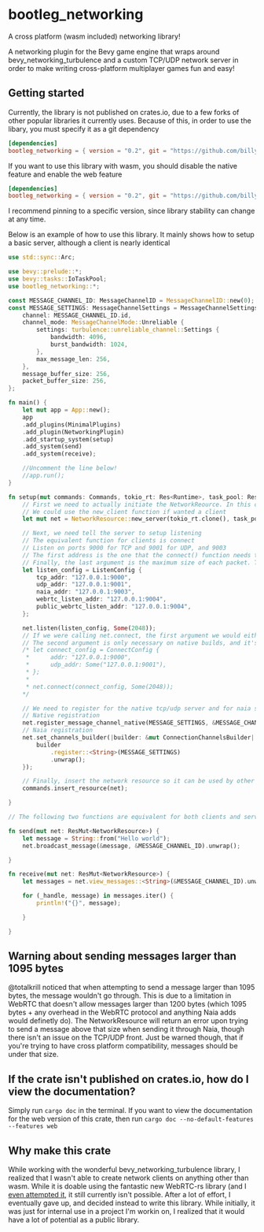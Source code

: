 # bootleg_networking
A cross platform (wasm included) networking library!

A networking plugin for the Bevy game engine that wraps around bevy_networking_turbulence and a custom TCP/UDP network server in order to make writing cross-platform multiplayer games fun and easy!

## Getting started
Currently, the library is not published on crates.io, due to a few forks of other popular libraries it currently uses. Because of this, in order to use the libary, you must specify it as a git dependency

```toml
[dependencies]
bootleg_networking = { version = "0.2", git = "https://github.com/billyb2/bootleg_networking" }
```

If you want to use this library with wasm, you should disable the native feature and enable the web feature

```toml
[dependencies]
bootleg_networking = { version = "0.2", git = "https://github.com/billyb2/bootleg_networking", default-features = false, features = ["web"]}
```

I recommend pinning to a specific version, since library stability can change at any time.

Below is an example of how to use this library. It mainly shows how to setup a basic server, although a client is nearly identical

```rust
use std::sync::Arc;

use bevy::prelude::*;
use bevy::tasks::IoTaskPool;
use bootleg_networking::*;

const MESSAGE_CHANNEL_ID: MessageChannelID = MessageChannelID::new(0);
const MESSAGE_SETTINGS: MessageChannelSettings = MessageChannelSettings {
    channel: MESSAGE_CHANNEL_ID.id,
    channel_mode: MessageChannelMode::Unreliable {
		settings: turbulence::unreliable_channel::Settings {
			bandwidth: 4096,
			burst_bandwidth: 1024,
		},
		max_message_len: 256,	
	},
    message_buffer_size: 256,
    packet_buffer_size: 256,
};

fn main() {
    let mut app = App::new();
    app
    .add_plugins(MinimalPlugins)
    .add_plugin(NetworkingPlugin)
    .add_startup_system(setup)
    .add_system(send)
    .add_system(receive);

    //Uncomment the line below!
    //app.run();
}

fn setup(mut commands: Commands, tokio_rt: Res<Runtime>, task_pool: Res<IoTaskPool>) {
    // First we need to actually initiate the NetworkReource. In this case, it's a server
    // We could use the new_client function if wanted a client
    let mut net = NetworkResource::new_server(tokio_rt.clone(), task_pool.0.clone());

    // Next, we need tell the server to setup listening
    // The equivalent function for clients is connect
    // Listen on ports 9000 for TCP and 9001 for UDP, and 9003
    // The first address is the one that the connect() function needs to use, and the other two are for WebRTC
    // Finally, the last argument is the maximum size of each packet. That argument is only necessary for native builds
    let listen_config = ListenConfig {
        tcp_addr: "127.0.0.1:9000",
        udp_addr: "127.0.0.1:9001",
        naia_addr: "127.0.0.1:9003",
        webrtc_listen_addr: "127.0.0.1:9004",
        public_webrtc_listen_addr: "127.0.0.1:9004",
    };

    net.listen(listen_config, Some(2048));
    // If we were calling net.connect, the first argument we would either have 9000 or 9003 as the port, depending on whether we were a native client or a web client
    // The second argument is only necessary on native builds, and it's asking for the UDP server SocketAddr
    /* let connect_config = ConnectConfig {
     *      addr: "127.0.0.1:9000",
     *      udp_addr: Some("127.0.0.1:9001"),
     * };
     *
     * net.connect(connect_config, Some(2048));
    */

    // We need to register for the native tcp/udp server and for naia seperately
    // Native registration
    net.register_message_channel_native(MESSAGE_SETTINGS, &MESSAGE_CHANNEL_ID).unwrap();
    // Naia registration
    net.set_channels_builder(|builder: &mut ConnectionChannelsBuilder| {
        builder
            .register::<String>(MESSAGE_SETTINGS)
            .unwrap();
    });

    // Finally, insert the network resource so it can be used by other systems
    commands.insert_resource(net);

}

// The following two functions are equivalent for both clients and servers, provided you've set up the NetworkResource properly

fn send(mut net: ResMut<NetworkResource>) {
    let message = String::from("Hello world");
    net.broadcast_message(&message, &MESSAGE_CHANNEL_ID).unwrap();

}

fn receive(mut net: ResMut<NetworkResource>) {
    let messages = net.view_messages::<String>(&MESSAGE_CHANNEL_ID).unwrap();

    for (_handle, message) in messages.iter() {
        println!("{}", message);

    }

}
```
## Warning about sending messages larger than 1095 bytes
@totalkrill noticed that when attempting to send a message larger than 1095 bytes, the message wouldn't go through. This is due to a limitation in WebRTC that doesn't allow messages larger than 1200 bytes (which 1095 bytes + any overhead in the WebRTC protocol and anything Naia adds would definetly do). The NetworkResource will return an error upon trying to send a message above that size when sending it through Naia, though there isn't an issue on the TCP/UDP front. Just be warned though, that if you're trying to have cross platform compatibility, messages should be under that size.


## If the crate isn't published on crates.io, how do I view the documentation?
Simply run `cargo doc` in the terminal. If you want to view the documentation for the web version of this crate, then run `cargo doc --no-default-features --features web`

## Why make this crate
While working with the wonderful bevy_networking_turbulence library, I realized that I wasn't able to create network clients on anything other than wasm. While it is doable using the fantastic new WebRTC-rs library (and I [even attempted it](https://github.com/naia-rs/naia-socket/pull/46), it still currently isn't possible. After a lot of effort, I eventually gave up, and decided instead to write this library. While initially, it was just for internal use in a project I'm workin on, I realized that it would have a lot of potential as a public library.
